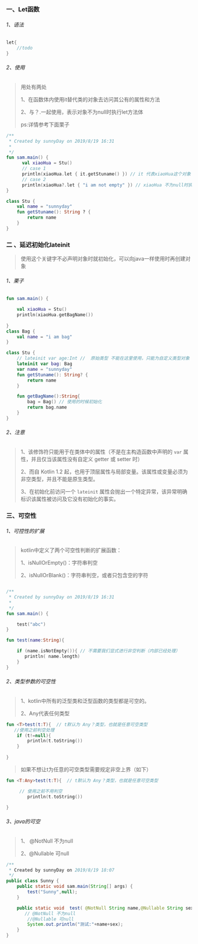 ### 一、Let函数

###### 1、语法

```kotlin
let{
    //todo
}
```

###### 2、使用

> 用处有两处
>
> 1、在函数体内使用it替代类的对象去访问其公有的属性和方法
>
> 2、与？.一起使用，表示对象不为null时执行let方法体
>
> ps:详情参考下面栗子

```kotlin
/**
 * Created by sunnyDay on 2019/8/19 16:31
 *
 */
fun sam.main() {
      val xiaoHua = Stu()
      // case 1
      println(xiaoHua.let { it.getStuname() }) // it 代表xiaoHua这个对象
      // case 2
      println(xiaoHua?.let { "i am not empty" }) // xiaoHua 不为null时执行
}

class Stu {
    val name = "sunnyday"
    fun getStuname(): String ? {
        return name
    }
}
```



### 二 、延迟初始化lateinit

> 使用这个关键字不必声明对象时就初始化，可以向java一样使用时再创建对象

######  1、栗子

```kotlin
fun sam.main() {

    val xiaoHua = Stu()
    println(xiaoHua.getBagName())
    
}
class Bag {
    val name = "i am bag"
}

class Stu {
    // lateinit var age:Int //  原始类型 不能在这里使用，只能为自定义类型对象
    lateinit var bag: Bag
    var name = "sunnyday"
    fun getStuname(): String? {
        return name
    }

    fun getBagName():String{
        bag = Bag() // 使用的时候初始化
        return bag.name
    }
}
```

###### 2、注意

> 1、该修饰符只能用于在类体中的属性（不是在主构造函数中声明的 `var` 属性，并且仅当该属性没有自定义 getter 或 setter 时）
>
> 2、而自 Kotlin 1.2 起，也用于顶层属性与局部变量。该属性或变量必须为非空类型，并且不能是原生类型。
>
> 3、在初始化前访问一个 `lateinit` 属性会抛出一个特定异常，该异常明确标识该属性被访问及它没有初始化的事实。



### 三、可空性

###### 1、可控性的扩展

> kotlin中定义了两个可空性判断的扩展函数：
>
> 1、isNullOrEmpty()：字符串判空
>
> 2、isNullOrBlank()：字符串判空，或者只包含空的字符

```kotlin

/**
 * Created by sunnyDay on 2019/8/19 16:31
 *
 */
fun sam.main() {

    test("abc")
}

fun test(name:String){

    if (name.isNotEmpty()){ // 不需要我们显式进行非空判断（内部已经处理）
       println( name.length)
    }
}
```



###### 2、类型参数的可空性

> 1、kotlin中所有的泛型类和泛型函数的类型都是可空的。
>
> 2、Any代表任何类型

```kotlin
fun <T>test(t:T){  // t默认为 Any？类型，也就是任意可空类型 
   //使用之前判空处理
    if (t!=null){
        println(t.toString()) 
    }
    
}
```



> 如果不想让t为任意的可空类型需要规定非空上界（如下）

```kotlin
fun <T:Any>test(t:T){  // t默认为 Any？类型，也就是任意可空类型

     // 使用之前不用判空
        println(t.toString())

}

```





###### 3、java的可空

> 1、 @NotNull 不为null
>
> 2、@Nullable 可null



```java
/**
 * Created by sunnyDay on 2019/8/19 18:07
 */
public class Sunny {
    public static void sam.main(String[] args) {
        test("Sunny",null);
    }

    public static void  test( @NotNull String name,@Nullable String sex){
       // @NotNull 不为null
        //@Nullable 可null
        System.out.println("测试:"+name+sex);
    }
}
```



